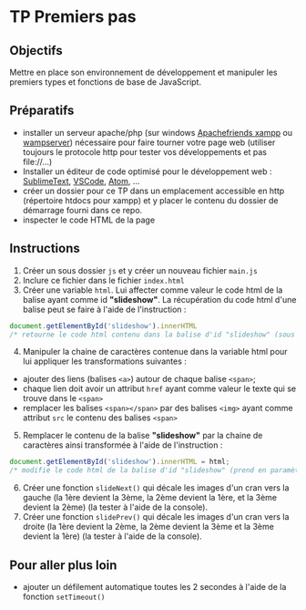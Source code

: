 # TP Premiers pas

## Objectifs
Mettre en place son environnement de développement et manipuler les premiers types et fonctions de base de JavaScript.

## Préparatifs
- installer un serveur apache/php (sur windows [Apachefriends xampp](https://www.apachefriends.org/fr/index.html) ou [wampserver](http://www.wampserver.com/)) nécessaire pour faire tourner votre page web (utiliser toujours le protocole http pour tester vos développements et pas file://...)
- Installer un éditeur de code optimisé pour le développement web : [SublimeText](https://www.sublimetext.com/), [VSCode](https://code.visualstudio.com/), [Atom](https://atom.io/), ...
- créer un dossier pour ce TP dans un emplacement accessible en http (répertoire htdocs pour xampp) et y placer le contenu du dossier de démarrage fourni dans ce repo.
- inspecter le code HTML de la page

## Instructions
1. Créer un sous dossier `js` et y créer un nouveau fichier `main.js`
2. Inclure ce fichier dans le fichier `index.html`
3. Créer une variable `html`. Lui affecter comme valeur le code html de la balise ayant comme id **"slideshow"**. La récupération du code html d'une balise peut se faire à l'aide de l'instruction :
```js
document.getElementById('slideshow').innerHTML 
/* retourne le code html contenu dans la balise d'id "slideshow" (sous la forme d'une String) */
```
4. Manipuler la chaine de caractères contenue dans la variable html pour lui appliquer les transformations suivantes :
- ajouter des liens (balises `<a>`) autour de chaque balise `<span>`;
- chaque lien doit avoir un attribut `href` ayant comme valeur le texte qui se trouve dans le `<span>`
- remplacer les balises `<span></span>` par des balises `<img>` ayant comme attribut `src` le contenu des balises `<span>`
5. Remplacer le contenu de la balise **"slideshow"** par la chaine de caractères ainsi transformée à l'aide de l'instruction :
```js
document.getElementById('slideshow').innerHTML = html;
/* modifie le code html de la balise d'id "slideshow" (prend en paramètre une String) */
```
6. Créer une fonction `slideNext()` qui décale les images d'un cran vers la gauche (la 1ère devient la 3ème, la 2ème devient la 1ère, et la 3ème devient la 2ème) (la tester à l'aide de la console).
7. Créer une fonction `slidePrev()` qui décale les images d'un cran vers la droite (la 1ère devient la 2ème, la 2ème devient la 3ème et la 3ème devient la 1ère) (la tester à l'aide de la console).

## Pour aller plus loin
- ajouter un défilement automatique toutes les 2 secondes à l'aide de la fonction `setTimeout()`